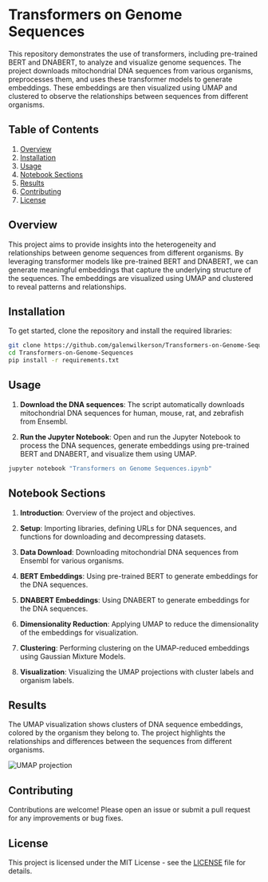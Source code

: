 # Transformers on Genome Sequences

This repository demonstrates the use of transformers, including pre-trained BERT and DNABERT, to analyze and visualize genome sequences. The project downloads mitochondrial DNA sequences from various organisms, preprocesses them, and uses these transformer models to generate embeddings. These embeddings are then visualized using UMAP and clustered to observe the relationships between sequences from different organisms.

## Table of Contents

1. [Overview](#overview)
2. [Installation](#installation)
3. [Usage](#usage)
4. [Notebook Sections](#notebook-sections)
5. [Results](#results)
6. [Contributing](#contributing)
7. [License](#license)

## Overview

This project aims to provide insights into the heterogeneity and relationships between genome sequences from different organisms. By leveraging transformer models like pre-trained BERT and DNABERT, we can generate meaningful embeddings that capture the underlying structure of the sequences. The embeddings are visualized using UMAP and clustered to reveal patterns and relationships.

## Installation

To get started, clone the repository and install the required libraries:

```bash
git clone https://github.com/galenwilkerson/Transformers-on-Genome-Sequences.git
cd Transformers-on-Genome-Sequences
pip install -r requirements.txt
```

## Usage

1. **Download the DNA sequences**:
   The script automatically downloads mitochondrial DNA sequences for human, mouse, rat, and zebrafish from Ensembl.

2. **Run the Jupyter Notebook**:
   Open and run the Jupyter Notebook to process the DNA sequences, generate embeddings using pre-trained BERT and DNABERT, and visualize them using UMAP.

```bash
jupyter notebook "Transformers on Genome Sequences.ipynb"
```

## Notebook Sections

1. **Introduction**:
   Overview of the project and objectives.

2. **Setup**:
   Importing libraries, defining URLs for DNA sequences, and functions for downloading and decompressing datasets.

3. **Data Download**:
   Downloading mitochondrial DNA sequences from Ensembl for various organisms.

4. **BERT Embeddings**:
   Using pre-trained BERT to generate embeddings for the DNA sequences.

5. **DNABERT Embeddings**:
   Using DNABERT to generate embeddings for the DNA sequences.

6. **Dimensionality Reduction**:
   Applying UMAP to reduce the dimensionality of the embeddings for visualization.

7. **Clustering**:
   Performing clustering on the UMAP-reduced embeddings using Gaussian Mixture Models.

8. **Visualization**:
   Visualizing the UMAP projections with cluster labels and organism labels.

## Results

The UMAP visualization shows clusters of DNA sequence embeddings, colored by the organism they belong to. The project highlights the relationships and differences between the sequences from different organisms.

![UMAP projection](path/to/your/image/umap_plot_with_organisms.png)

## Contributing

Contributions are welcome! Please open an issue or submit a pull request for any improvements or bug fixes.

## License

This project is licensed under the MIT License - see the [LICENSE](LICENSE) file for details.
